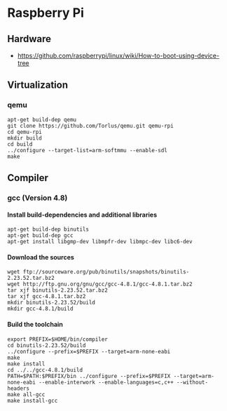 # Raspberry Pi
## Hardware
* https://github.com/raspberrypi/linux/wiki/How-to-boot-using-device-tree

## Virtualization
### qemu
    apt-get build-dep qemu
    git clone https://github.com/Torlus/qemu.git qemu-rpi
    cd qemu-rpi
    mkdir build
    cd build
    ../configure --target-list=arm-softmmu --enable-sdl
    make

## Compiler
### gcc (Version 4.8)
#### Install build-dependencies and additional libraries
    apt-get build-dep binutils
    apt-get build-dep gcc
    apt-get install libgmp-dev libmpfr-dev libmpc-dev libc6-dev

#### Download the sources
    wget ftp://sourceware.org/pub/binutils/snapshots/binutils-2.23.52.tar.bz2
    wget http://ftp.gnu.org/gnu/gcc/gcc-4.8.1/gcc-4.8.1.tar.bz2
    tar xjf binutils-2.23.52.tar.bz2
    tar xjf gcc-4.8.1.tar.bz2
    mkdir binutils-2.23.52/build
    mkdir gcc-4.8.1/build

#### Build the toolchain
    export PREFIX=$HOME/bin/compiler
    cd binutils-2.23.52/build
    ../configure --prefix=$PREFIX --target=arm-none-eabi
    make
    make install
    cd ../../gcc-4.8.1/build
    PATH=$PATH:$PREFIX/bin ../configure --prefix=$PREFIX --target=arm-none-eabi --enable-interwork --enable-languages=c,c++ --without-headers
    make all-gcc
    make install-gcc

